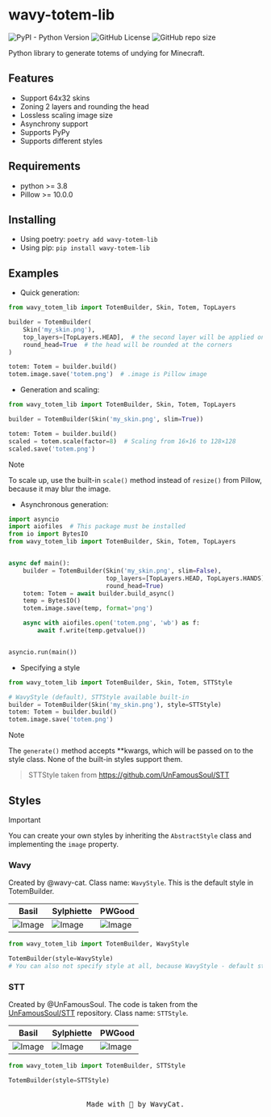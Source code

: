 # wavy-totem-lib

![PyPI - Python Version](https://img.shields.io/pypi/pyversions/wavy-totem-lib?style=for-the-badge&logo=Python&logoColor=white&label=Version&labelColor=1A222E&color=242B36&cacheSeconds=0)
![GitHub License](https://img.shields.io/github/license/wavy-cat/wavy-totem-lib?style=for-the-badge&labelColor=1A222E&color=242B36)
![GitHub repo size](https://img.shields.io/github/repo-size/wavy-cat/wavy-totem-lib?style=for-the-badge&logo=github&logoColor=white&labelColor=1A222E&color=242B36&cacheSeconds=0)

Python library to generate totems of undying for Minecraft.

## Features

* Support 64x32 skins
* Zoning 2 layers and rounding the head
* Lossless scaling image size
* Asynchrony support
* Supports PyPy
* Supports different styles

## Requirements

* python >= 3.8
* Pillow >= 10.0.0

## Installing

* Using poetry: `poetry add wavy-totem-lib`
* Using pip: `pip install wavy-totem-lib`

## Examples

* Quick generation:

```python
from wavy_totem_lib import TotemBuilder, Skin, Totem, TopLayers

builder = TotemBuilder(
    Skin('my_skin.png'),
    top_layers=[TopLayers.HEAD],  # the second layer will be applied only to the head
    round_head=True  # the head will be rounded at the corners
)

totem: Totem = builder.build()
totem.image.save('totem.png')  # .image is Pillow image
```

* Generation and scaling:

```python
from wavy_totem_lib import TotemBuilder, Skin, Totem, TopLayers

builder = TotemBuilder(Skin('my_skin.png', slim=True))

totem: Totem = builder.build()
scaled = totem.scale(factor=8)  # Scaling from 16×16 to 128×128
scaled.save('totem.png')
```

> [!NOTE]
> To scale up, use the built-in `scale()` method instead of `resize()` from Pillow, because it may blur the image.

* Asynchronous generation:

```python
import asyncio
import aiofiles  # This package must be installed
from io import BytesIO
from wavy_totem_lib import TotemBuilder, Skin, Totem, TopLayers


async def main():
    builder = TotemBuilder(Skin('my_skin.png', slim=False),
                           top_layers=[TopLayers.HEAD, TopLayers.HANDS],
                           round_head=True)
    totem: Totem = await builder.build_async()
    temp = BytesIO()
    totem.image.save(temp, format='png')

    async with aiofiles.open('totem.png', 'wb') as f:
        await f.write(temp.getvalue())


asyncio.run(main())
```

* Specifying a style

```python
from wavy_totem_lib import TotemBuilder, Skin, Totem, STTStyle

# WavyStyle (default), STTStyle available built-in
builder = TotemBuilder(Skin('my_skin.png'), style=STTStyle)
totem: Totem = builder.build()
totem.image.save('totem.png')
```

> [!NOTE]
> The `generate()` method accepts **kwargs, which will be passed on to the style class. None of the built-in styles
> support them.

> STTStyle taken from https://github.com/UnFamousSoul/STT

## Styles

> [!IMPORTANT]
> You can create your own styles by inheriting the `AbstractStyle` class and implementing the `image` property.

### Wavy

Created by @wavy-cat.
Class name: `WavyStyle`.
This is the default style in TotemBuilder.

| Basil                                                                                          | Sylphiette                                                                                          | PWGood                                                                                          |
|------------------------------------------------------------------------------------------------|-----------------------------------------------------------------------------------------------------|-------------------------------------------------------------------------------------------------|
| ![Image](https://raw.githubusercontent.com/wavy-cat/wavy-totem-lib/main/assets/basil_wavy.png) | ![Image](https://raw.githubusercontent.com/wavy-cat/wavy-totem-lib/main/assets/sylphiette_wavy.png) | ![Image](https://raw.githubusercontent.com/wavy-cat/wavy-totem-lib/main/assets/pwgood_wavy.png) |

```python
from wavy_totem_lib import TotemBuilder, WavyStyle

TotemBuilder(style=WavyStyle)
# You can also not specify style at all, because WavyStyle - default style
```

### STT

Created by @UnFamousSoul.
The code is taken from the [UnFamousSoul/STT](https://github.com/UnFamousSoul/STT) repository.
Class name: `STTStyle`.

| Basil                                                                                         | Sylphiette                                                                                         | PWGood                                                                                         |
|-----------------------------------------------------------------------------------------------|----------------------------------------------------------------------------------------------------|------------------------------------------------------------------------------------------------|
| ![Image](https://raw.githubusercontent.com/wavy-cat/wavy-totem-lib/main/assets/basil_stt.png) | ![Image](https://raw.githubusercontent.com/wavy-cat/wavy-totem-lib/main/assets/sylphiette_stt.png) | ![Image](https://raw.githubusercontent.com/wavy-cat/wavy-totem-lib/main/assets/pwgood_stt.png) |

```python
from wavy_totem_lib import TotemBuilder, STTStyle

TotemBuilder(style=STTStyle)
```

<p align="center">
<br>
<samp>
Made with 💚 by WavyCat.
</samp>
</p>
